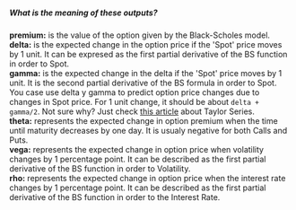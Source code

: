 ##### What is the meaning of these outputs?

**premium:** is the value of the option given by the Black-Scholes model.  
**delta:** is the expected change in the option price if the 'Spot' price moves by 1 unit. It can be expresed as the first partial derivative of the BS function in order to Spot.  
**gamma:** is the expected change in the delta if the 'Spot' price moves by 1 unit. It is the second partial derivative of the BS formula in order to Spot. You case use delta y gamma to predict option price changes due to changes in Spot price. For 1 unit change, it should be about `delta + gamma/2`. Not sure why? Just check [this article](http://en.wikipedia.org/wiki/Taylor_series) about Taylor Series.  
**theta:** represents the expected change in option premium when the time until maturity decreases by one day. It is usualy negative for both Calls and Puts.  
**vega:** represents the expected change in option price when volatility changes by 1 percentage point. It can be described as the first partial derivative of the BS function in order to Volatility.  
**rho:** represents the expected change in option price when the interest rate changes by 1 percentage point. It can be described as the first partial derivative of the BS function in order to the Interest Rate.
